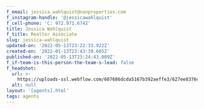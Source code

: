 ```yaml
---
f_email: jessica.wahlquist@nanproperties.com
f_instagram-handle: '@jessicawahlquist'
f_cell-phone: 'C: 972.971.6742'
title: Jessica Wahlquist
f_title: Realtor Associate
slug: jessica-wahlquist
updated-on: '2022-05-13T23:22:33.922Z'
created-on: '2022-01-13T23:43:39.665Z'
published-on: '2022-05-13T23:24:43.089Z'
f_if-team-is-this-person-the-team-s-lead: false
f_headshot:
  url: >-
    https://uploads-ssl.webflow.com/607686dcda5167b392aeffe3/627ee8376ce25dc9b10e38b2_17d6cbc4352cd232cf27e5922c8eed83.jpeg
  alt: null
layout: '[agents].html'
tags: agents
---
```



